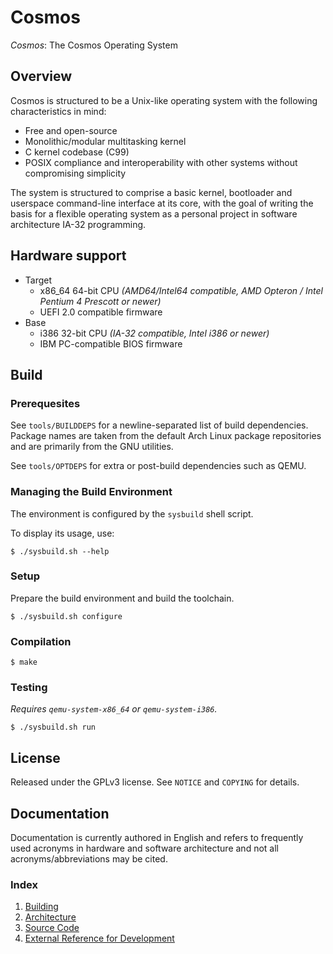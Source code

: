 # Cosmos

*Cosmos*: The Cosmos Operating System

## Overview

Cosmos is structured to be a Unix-like operating system with the following characteristics in mind:

- Free and open-source
- Monolithic/modular multitasking kernel
- C kernel codebase (C99)
- POSIX compliance and interoperability with other systems without compromising simplicity

The system is structured to comprise a basic kernel, bootloader and userspace command-line interface at its core, with the goal of writing the basis for a flexible operating system as a personal project in software architecture IA-32 programming.

## Hardware support

- Target
    - x86_64 64-bit CPU *(AMD64/Intel64 compatible, AMD Opteron / Intel Pentium 4 Prescott or newer)*
    - UEFI 2.0 compatible firmware
- Base
    - i386 32-bit CPU *(IA-32 compatible, Intel i386 or newer)*
    - IBM PC-compatible BIOS firmware 

## Build

### Prerequesites

See `tools/BUILDDEPS` for a newline-separated list of build dependencies. Package names are taken from the default Arch Linux package repositories and are primarily from the GNU utilities.

See `tools/OPTDEPS` for extra or post-build dependencies such as QEMU.

### Managing the Build Environment

The environment is configured by the `sysbuild` shell script.

To display its usage, use:

`$ ./sysbuild.sh --help`

### Setup

Prepare the build environment and build the toolchain.

`$ ./sysbuild.sh configure`

### Compilation

`$ make`

### Testing

*Requires `qemu-system-x86_64` or `qemu-system-i386`.*

`$ ./sysbuild.sh run`

## License

Released under the GPLv3 license. See `NOTICE` and `COPYING` for details.

## Documentation

Documentation is currently authored in English and refers to frequently used acronyms in hardware and software architecture and not all acronyms/abbreviations may be cited.

### Index

1. [Building](doc/build.md)
2. [Architecture](doc/architecture.md)
3. [Source Code](doc/source.md)
4. [External Reference for Development](doc/reference.md)